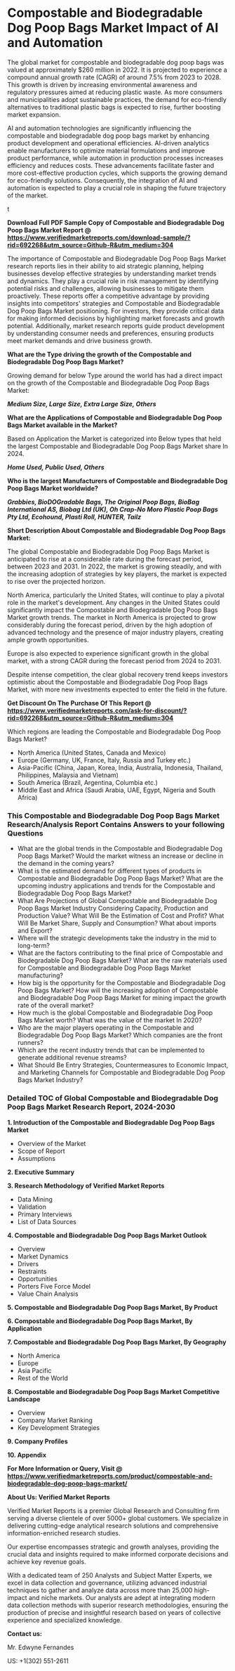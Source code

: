 <meta name="title" content="Global Compostable and Biodegradable Dog Poop Bags Market Impact of AI and Automation"><meta name="description" content="The global market for compostable and biodegradable dog poop bags was valued at approximately $260 million in 2022. It is projected to experience a compound annual gro"><meta name="title" content="Compostable and Biodegradable Dog Poop Bags Market Size, Share, Scope, Trends, Growth, Opportunities, Analysis, Forecast"><h1>Compostable and Biodegradable Dog Poop Bags Market Impact of AI and Automation</h1><p>The global market for compostable and biodegradable dog poop bags was valued at approximately $260 million in 2022. It is projected to experience a compound annual growth rate (CAGR) of around 7.5% from 2023 to 2028. This growth is driven by increasing environmental awareness and regulatory pressures aimed at reducing plastic waste. As more consumers and municipalities adopt sustainable practices, the demand for eco-friendly alternatives to traditional plastic bags is expected to rise, further boosting market expansion.</p><p>AI and automation technologies are significantly influencing the compostable and biodegradable dog poop bags market by enhancing product development and operational efficiencies. AI-driven analytics enable manufacturers to optimize material formulations and improve product performance, while automation in production processes increases efficiency and reduces costs. These advancements facilitate faster and more cost-effective production cycles, which supports the growing demand for eco-friendly solutions. Consequently, the integration of AI and automation is expected to play a crucial role in shaping the future trajectory of the market.</p>t</p><p id="" class=""><strong>Download Full PDF Sample Copy of Compostable and Biodegradable Dog Poop Bags Market Report @ <a href="https://www.verifiedmarketreports.com/download-sample/?rid=692268&utm_source=Github-R&utm_medium=304" target="_blank">https://www.verifiedmarketreports.com/download-sample/?rid=692268&utm_source=Github-R&utm_medium=304</a></strong></p><p>The importance of&nbsp;Compostable and Biodegradable Dog Poop Bags Market research reports lies in their ability to aid strategic planning, helping businesses develop effective strategies by understanding market trends and dynamics. They play a crucial role in risk management by identifying potential risks and challenges, allowing businesses to mitigate them proactively. These reports offer a competitive advantage by providing insights into competitors' strategies and Compostable and Biodegradable Dog Poop Bags Market positioning. For investors, they provide critical data for making informed decisions by highlighting market forecasts and growth potential. Additionally, market research reports guide product development by understanding consumer needs and preferences, ensuring products meet market demands and drive business growth.</p><p><strong>What are the&nbsp;Type driving the growth of the Compostable and Biodegradable Dog Poop Bags Market?</strong></p><p id="" class="">Growing demand for below Type around the world has had a direct impact on the growth of the Compostable and Biodegradable Dog Poop Bags Market:</p><em><strong>Medium Size, Large Size, Extra Large Size, Others</strong></em></p><strong>What are the&nbsp;Applications&nbsp;of Compostable and Biodegradable Dog Poop Bags Market available in the Market?</strong></p><p id="" class="">Based on Application the Market is categorized into Below types that held the largest Compostable and Biodegradable Dog Poop Bags Market share In 2024.</p><em><strong>Home Used, Public Used, Others</strong></em></p><strong>Who is the largest Manufacturers of Compostable and Biodegradable Dog Poop Bags Market worldwide?</strong></p><p><em><strong>Grabbies, BioDOGradable Bags, The Original Poop Bags, BioBag International AS, Biobag Ltd (UK), Oh Crap-No Moro Plastic Poop Bags Pty Ltd, Ecohound, Plasti Roll, HUNTER, Tailz</strong></em></p><p id="" class=""><strong>Short Description About Compostable and Biodegradable Dog Poop Bags Market:</strong></p><p>The global Compostable and Biodegradable Dog Poop Bags Market is anticipated to rise at a considerable rate during the forecast period, between 2023 and 2031. In 2022, the market is growing steadily, and with the increasing adoption of strategies by key players, the market is expected to rise over the projected horizon.</p><p>North America, particularly the United States, will continue to play a pivotal role in the market's development. Any changes in the United States could significantly impact the Compostable and Biodegradable Dog Poop Bags Market growth trends. The market in North America is projected to grow considerably during the forecast period, driven by the high adoption of advanced technology and the presence of major industry players, creating ample growth opportunities.</p><p>Europe is also expected to experience significant growth in the global market, with a strong CAGR during the forecast period from 2024 to 2031.</p><p>Despite intense competition, the clear global recovery trend keeps investors optimistic about the Compostable and Biodegradable Dog Poop Bags Market, with more new investments expected to enter the field in the future.</p><p id="" class=""><strong>Get Discount On The Purchase Of This Report @ <a href="https://www.verifiedmarketreports.com/ask-for-discount/?rid=692268&utm_source=Github-R&utm_medium=304" target="_blank">https://www.verifiedmarketreports.com/ask-for-discount/?rid=692268&utm_source=Github-R&utm_medium=304</a></strong></p>Which regions are leading the Compostable and Biodegradable Dog Poop Bags Market?</p><ul><li>North America (United States, Canada and Mexico)</li><li>Europe (Germany, UK, France, Italy, Russia and Turkey etc.)</li><li>Asia-Pacific (China, Japan, Korea, India, Australia, Indonesia, Thailand, Philippines, Malaysia and Vietnam)</li><li>South America (Brazil, Argentina, Columbia etc.)</li><li>Middle East and Africa (Saudi Arabia, UAE, Egypt, Nigeria and South Africa)</li></ul><h3 id="" class="">This Compostable and Biodegradable Dog Poop Bags Market Research/Analysis Report Contains Answers to your following Questions</h3><ul><li>What are the global trends in the Compostable and Biodegradable Dog Poop Bags Market? Would the market witness an increase or decline in the demand in the coming years?</li><li>What is the estimated demand for different types of products in Compostable and Biodegradable Dog Poop Bags Market? What are the upcoming industry applications and trends for the Compostable and Biodegradable Dog Poop Bags Market?</li><li>What Are Projections of Global Compostable and Biodegradable Dog Poop Bags Market Industry Considering Capacity, Production and Production Value? What Will Be the Estimation of Cost and Profit? What Will Be Market Share, Supply and Consumption? What about imports and Export?</li><li>Where will the strategic developments take the industry in the mid to long-term?</li><li>What are the factors contributing to the final price of Compostable and Biodegradable Dog Poop Bags Market? What are the raw materials used for Compostable and Biodegradable Dog Poop Bags Market manufacturing?</li><li>How big is the opportunity for the Compostable and Biodegradable Dog Poop Bags Market? How will the increasing adoption of Compostable and Biodegradable Dog Poop Bags Market for mining impact the growth rate of the overall market?</li><li>How much is the global Compostable and Biodegradable Dog Poop Bags Market worth? What was the value of the market In 2020?</li><li>Who are the major players operating in the Compostable and Biodegradable Dog Poop Bags Market? Which companies are the front runners?</li><li>Which are the recent industry trends that can be implemented to generate additional revenue streams?</li><li>What Should Be Entry Strategies, Countermeasures to Economic Impact, and Marketing Channels for Compostable and Biodegradable Dog Poop Bags Market Industry?</li></ul><h3 id="" class="">Detailed TOC of Global Compostable and Biodegradable Dog Poop Bags Market Research Report, 2024-2030</h3><p id="" class=""><strong>1. Introduction of the Compostable and Biodegradable Dog Poop Bags Market</strong></p><ul><li>Overview of the Market</li><li>Scope of Report</li><li>Assumptions</li></ul><p id="" class=""><strong>2. Executive Summary</strong></p><p id="" class=""><strong>3. Research Methodology of Verified Market Reports</strong></p><ul><li>Data Mining</li><li>Validation</li><li>Primary Interviews</li><li>List of Data Sources</li></ul><p id="" class=""><strong>4. Compostable and Biodegradable Dog Poop Bags Market Outlook</strong></p><ul><li>Overview</li><li>Market Dynamics</li><li>Drivers</li><li>Restraints</li><li>Opportunities</li><li>Porters Five Force Model</li><li>Value Chain Analysis</li></ul><p id="" class=""><strong>5. Compostable and Biodegradable Dog Poop Bags Market, By Product</strong></p><p id="" class=""><strong>6. Compostable and Biodegradable Dog Poop Bags Market, By Application</strong></p><p id="" class=""><strong>7. Compostable and Biodegradable Dog Poop Bags Market, By Geography</strong></p><ul><li>North America</li><li>Europe</li><li>Asia Pacific</li><li>Rest of the World</li></ul><p id="" class=""><strong>8. Compostable and Biodegradable Dog Poop Bags Market Competitive Landscape</strong></p><ul><li>Overview</li><li>Company Market Ranking</li><li>Key Development Strategies</li></ul><p id="" class=""><strong>9. Company Profiles</strong></p><p id="" class=""><strong>10. Appendix</strong></p><p id="" class=""><strong>For More Information or Query, Visit @ <a href="https://www.verifiedmarketreports.com/product/compostable-and-biodegradable-dog-poop-bags-market/" target="_blank">https://www.verifiedmarketreports.com/product/compostable-and-biodegradable-dog-poop-bags-market/</a></strong></p><p id="" class=""><strong>About Us: Verified Market Reports</strong></p><p id="" class="">Verified Market Reports is a premier Global Research and Consulting firm serving a diverse clientele of over 5000+ global customers. We specialize in delivering cutting-edge analytical research solutions and comprehensive information-enriched research studies.</p><p id="" class="">Our expertise encompasses strategic and growth analyses, providing the crucial data and insights required to make informed corporate decisions and achieve key revenue goals.</p><p id="" class="">With a dedicated team of 250 Analysts and Subject Matter Experts, we excel in data collection and governance, utilizing advanced industrial techniques to gather and analyze data across more than 25,000 high-impact and niche markets. Our analysts are adept at integrating modern data collection methods with superior research methodologies, ensuring the production of precise and insightful research based on years of collective experience and specialized knowledge.</p><p id="" class=""><strong>Contact us:</strong></p><p id="" class="">Mr. Edwyne Fernandes</p><p id="" class="">US: +1(302) 551-2611</p>